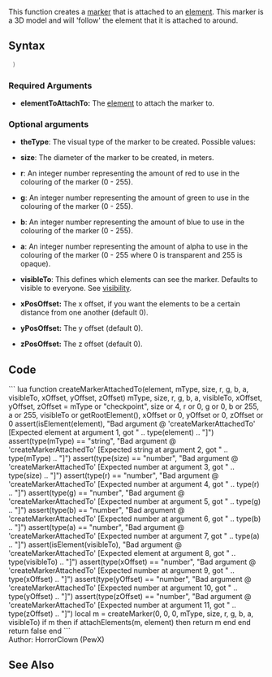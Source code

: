 <lowercasetitle/>

This function creates a [marker](/marker.md "wikilink") that is attached to an [element](/element.md "wikilink"). This marker is a 3D model and will 'follow' the element that it is attached to around.

Syntax
------

``` lua
 )
```

### Required Arguments

-   **elementToAttachTo:** The [element](/element.md "wikilink") to attach the marker to.

### Optional arguments

-   **theType**: The visual type of the marker to be created. Possible values:

-   **size**: The diameter of the marker to be created, in meters.
-   **r**: An integer number representing the amount of red to use in the colouring of the marker (0 - 255).
-   **g**: An integer number representing the amount of green to use in the colouring of the marker (0 - 255).
-   **b**: An integer number representing the amount of blue to use in the colouring of the marker (0 - 255).
-   **a**: An integer number representing the amount of alpha to use in the colouring of the marker (0 - 255 where 0 is transparent and 255 is opaque).
-   **visibleTo**: This defines which elements can see the marker. Defaults to visible to everyone. See [visibility](/visibility.md "wikilink").
-   **xPosOffset:** The x offset, if you want the elements to be a certain distance from one another (default 0).
-   **yPosOffset:** The y offset (default 0).
-   **zPosOffset:** The z offset (default 0).

Code
----

<section name="Serverside/Clientside Script" class="both" show="true">
``` lua
function createMarkerAttachedTo(element, mType, size, r, g, b, a, visibleTo, xOffset, yOffset, zOffset)
    mType, size, r, g, b, a, visibleTo, xOffset, yOffset, zOffset = mType or "checkpoint", size or 4, r or 0, g or 0, b or 255, a or 255, visibleTo or getRootElement(), xOffset or 0, yOffset or 0, zOffset or 0
    assert(isElement(element), "Bad argument @ 'createMarkerAttachedTo' [Expected element at argument 1, got " .. type(element) .. "]") assert(type(mType) == "string", "Bad argument @ 'createMarkerAttachedTo' [Expected string at argument 2, got " .. type(mType) .. "]") assert(type(size) == "number", "Bad argument @ 'createMarkerAttachedTo' [Expected number at argument 3, got " .. type(size) .. "]") assert(type(r) == "number", "Bad argument @ 'createMarkerAttachedTo' [Expected number at argument 4, got " .. type(r) .. "]") assert(type(g) == "number", "Bad argument @ 'createMarkerAttachedTo' [Expected number at argument 5, got " .. type(g) .. "]") assert(type(b) == "number", "Bad argument @ 'createMarkerAttachedTo' [Expected number at argument 6, got " .. type(b) .. "]") assert(type(a) == "number", "Bad argument @ 'createMarkerAttachedTo' [Expected number at argument 7, got " .. type(a) .. "]") assert(isElement(visibleTo), "Bad argument @ 'createMarkerAttachedTo' [Expected element at argument 8, got " .. type(visibleTo) .. "]") assert(type(xOffset) == "number", "Bad argument @ 'createMarkerAttachedTo' [Expected number at argument 9, got " .. type(xOffset) .. "]") assert(type(yOffset) == "number", "Bad argument @ 'createMarkerAttachedTo' [Expected number at argument 10, got " .. type(yOffset) .. "]") assert(type(zOffset) == "number", "Bad argument @ 'createMarkerAttachedTo' [Expected number at argument 11, got " .. type(zOffset) .. "]")
    local m = createMarker(0, 0, 0, mType, size, r, g, b, a, visibleTo)
    if m then if attachElements(m, element) then return m end end return false
end
```

</section>
Author: HorrorClown (PewX)

See Also
--------

